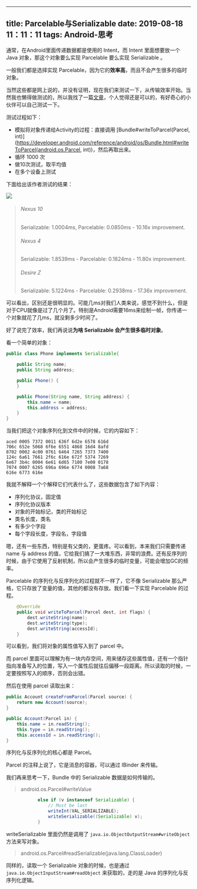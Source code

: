 
---
title: Parcelable与Serializable
date: 2019-08-18 11：11：11
tags: Android-思考
---


通常，在Android里面传递数据都是使用的 Intent，而 Intent 里面想要放一个 Java 对象，那这个对象要么实现 Parcelable 要么实现 Serializable 。

一般我们都是选择实现 Parcelable，因为它的**效率高**，而且不会产生很多的临时对象。

当然这些都是网上说的，并没有证明，现在我们来测试一下，从传输效率开始。当然我也懒得做测试的，所以我找了一篇[文章](http://www.developerphil.com/parcelable-vs-serializable/)，个人觉得还是可以的，有好奇心的小伙伴可以自己测试一下。

测试过程如下：

- 模拟将对象传递给Activity的过程：直接调用 [Bundle#writeToParcel(Parcel, int)](https://developer.android.com/reference/android/os/Bundle.html#writeToParcel(android.os.Parcel, int))，然后再取出来。
- 循环 1000 次
- 做10次测试，取平均值
- 在多个设备上测试

下面给出该作者测试的结果：

![](http://www.developerphil.com/assets/parcelable-vs-serializable-e1366334109758.png)

> ###### Nexus 10
>
> Serializable: 1.0004ms,  Parcelable: 0.0850ms - 10.16x improvement.
>
> ###### Nexus 4
>
> Serializable: 1.8539ms - Parcelable: 0.1824ms - 11.80x improvement.
>
> ###### Desire Z
>
> Serializable: 5.1224ms - Parcelable: 0.2938ms - 17.36x improvement.

可以看出，区别还是很明显的。可能几ms对我们人类来说，感觉不到什么，但是对于CPU就像是过了几个月了。特别是Android需要16ms来绘制一帧，你传递一个对象就花了几ms，就没剩多少时间了。

好了说完了效率，我们再说说**为啥 Serializable 会产生很多临时对象**。

看一个简单的对象：

```java
public class Phone implements Serializable{

    public String name;
    public String address;

    public Phone() {
    }

    public Phone(String name, String address) {
        this.name = name;
        this.address = address;
    }
}
```

当我们把这个对象序列化到文件中的时候，它的内容如下：

```
aced 0005 7372 0011 636f 6d2e 6578 616d
706c 652e 5068 6f6e 6551 4868 16d4 8afd
8702 0002 4c00 0761 6464 7265 7373 7400
124c 6a61 7661 2f6c 616e 672f 5374 7269
6e67 3b4c 0004 6e61 6d65 7100 7e00 0178
7074 0007 6265 696a 696e 6774 0008 7a68
616e 6773 616e
```

我就不解释一个个解释它们代表什么了，这些数据包含了如下内容：

- 序列化协议，固定值
- 序列化协议版本
- 对象的开始标记，类的开始标记
- 类名长度，类名
- 有多少个字段
- 每个字段长度，字段名，字段值

嗯，还有一些东西，特别是有父类的，更蛋疼。可以看到，本来我们只需要传递 name 与 address 的值，它给我们搞了一大堆东西，非常的浪费。还有反序列的时候，由于它使用了反射机制，所以会产生很多的临时变量，可能会增加GC的频率。

Parcelable 的序列化与反序列化的过程就不一样了，它不像 Serializable 那么严格，它只存放了变量的值，其他的都没有存放。我们看一下实现 Parcelable 的过程。

```java
    @Override
    public void writeToParcel(Parcel dest, int flags) {
        dest.writeString(name);
        dest.writeString(type);
        dest.writeString(accessId);
    }
```

可以看到，我们将对象的属性值写入到了 parcel 中。

而 parcel 里面可以理解为有一块内存空间，用来储存这些属性值，还有一个指针指向准备写入的位置，写入一个属性后就往后偏移一段距离。所以读取的时候，一定要按照写入的顺序，否则会出错。

然后在使用 parcel 读取出来：

```java
public Account createFromParcel(Parcel source) {
    return new Account(source);
}

public Account(Parcel in) {
    this.name = in.readString();
    this.type = in.readString();
    this.accessId = in.readString();
}
```

序列化与反序列化的核心都是 Parcel。

Parcel 的注释上说了，它是消息的容器，可以通过 IBinder 来传输。



我们再来思考一下，Bundle 中的 Serializable 数据是如何传输的。

> android.os.Parcel#writeValue

```java
 			else if (v instanceof Serializable) {
                // Must be last
                writeInt(VAL_SERIALIZABLE);
                writeSerializable((Serializable) v);
            }
```

writeSerializable 里面仍然是调用了 `java.io.ObjectOutputStream#writeObject` 方法来写对象。



> android.os.Parcel#readSerializable(java.lang.ClassLoader)

同样的，读取一个 Serializable 对象的时候，也是通过 `java.io.ObjectInputStream#readObject`  来获取的，走的是 Java 的序列化与反序列化逻辑。
